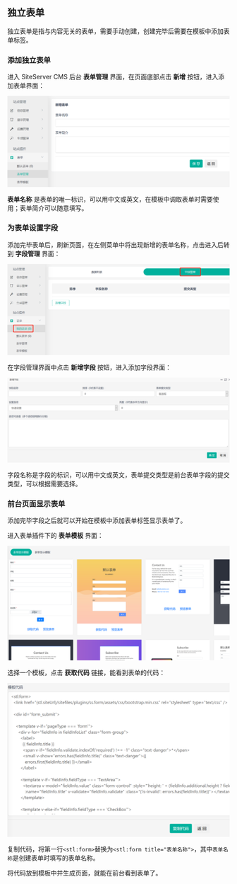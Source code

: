 ## 独立表单

独立表单是指与内容无关的表单，需要手动创建，创建完毕后需要在模板中添加表单标签。

### 添加独立表单

进入 SiteServer CMS 后台 **表单管理** 界面，在页面底部点击 **新增** 按钮，进入添加表单界面：

![](assets/individualForm/01.png)

**表单名称** 是表单的唯一标识，可以用中文或英文，在模板中调取表单时需要使用；表单简介可以随意填写。

### 为表单设置字段

添加完毕表单后，刷新页面，在左侧菜单中将出现新增的表单名称，点击进入后转到 **字段管理** 界面：

![](assets/individualForm/02.png)

在字段管理界面中点击 **新增字段** 按钮，进入添加字段界面：

![](assets/individualForm/03.png)

字段名称是字段的标识，可以用中文或英文，表单提交类型是前台表单字段的提交类型，可以根据需要选择。

### 前台页面显示表单

添加完毕字段之后就可以开始在模板中添加表单标签显示表单了。

进入表单插件下的 **表单模板** 界面：

![](assets/individualForm/04.png)

选择一个模板，点击 **获取代码** 链接，能看到表单的代码：

![](assets/individualForm/05.png)

复制代码，将第一行`<stl:form>`替换为`<stl:form title="表单名称">`，其中`表单名称`是创建表单时填写的表单名称。

将代码放到模板中并生成页面，就能在前台看到表单了。
